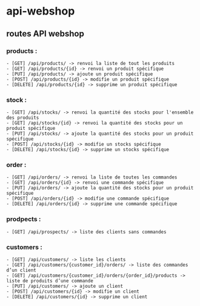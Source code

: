 # api-webshop

## routes API webshop

### products :
    - [GET] /api/products/ -> renvoi la liste de tout les produits
    - [GET] /api/products/{id} -> renvoi un produit spécifique
    - [PUT] /api/products/ -> ajoute un produit spécifique
    - [POST] /api/products/{id} -> modifie un produit spécifique
    - [DELETE] /api/products/{id} -> supprime un produit spécifique
### stock :
    - [GET] /api/stocks/ -> renvoi la quantité des stocks pour l'ensemble des produits
    - [GET] /api/stocks/{id} -> renvoi la quantité des stocks pour un produit spécifique
    - [PUT] /api/stocks/ -> ajoute la quantité des stocks pour un produit spécifique
    - [POST] /api/stocks/{id} -> modifie un stocks spécifique
    - [DELETE] /api/stocks/{id} -> supprime un stocks spécifique
### order :
    - [GET] /api/orders/ -> renvoi la liste de toutes les commandes
    - [GET] /api/orders/{id} -> renvoi une commande spécifique
    - [PUT] /api/orders/ -> ajoute la quantité des stocks pour un produit spécifique
    - [POST] /api/orders/{id} -> modifie une commande spécifique
    - [DELETE] /api/orders/{id} -> supprime une commande spécifique
### prodpects :
    - [GET] /api/prospects/ -> liste des clients sans commandes
### customers :
    - [GET] /api/customers/ -> liste les clients
    - [GET] /api/customers/{customer_id}/orders/ -> liste des commandes d’un client
    - [GET] /api/customers/{customer_id}/orders/{order_id}/products -> liste de produits d’une commande
    - [PUT] /api/customers/ -> ajoute un client
    - [POST] /api/customers/{id} -> modifie un client
    - [DELETE] /api/customers/{id} -> supprime un client